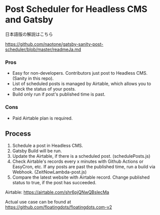 # Post Scheduler for Headless CMS and Gatsby

日本語版の解説はこちら

https://github.com/naotone/gatsby-sanity-post-scheduler/blob/master/readmeJa.md

### Pros
- Easy for non-developers. Contributors just post to Headless CMS. (Sanity in this repo).
- List of scheduled posts is managed by Airtable, which allows you to check the status of your posts.
- Build only run if post's published time is past.

### Cons
- Paid Airtable plan is required.

## Process
1. Schedule a post in Headless CMS.
2. Gatsby Build will be run.
3. Update the Airtable, if there is a scheduled post. (schedulePosts.js)
4. Check Airtable's records every x minutes with Github Actions or EasyCron, etc. If any posts are past the published time, run a build via Webhook. (ZeitNowLambda-post.js)
5. Compare the latest website with Airtable record. Change published status to true, if the post has succeeded.

Airtable: https://airtable.com/shr6pjQNwQBslecMa

Actual use case can be found at https://github.com/floatingdots/floatingdots.com-v2
